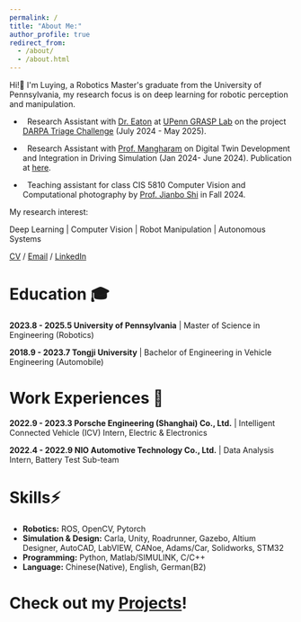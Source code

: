 ```yaml
---
permalink: /
title: "About Me:"
author_profile: true
redirect_from: 
  - /about/
  - /about.html
---
```


Hi!👋 I'm Luying, a Robotics Master's graduate from the University of Pennsylvania, my research focus is on deep learning for robotic perception and manipulation.

- &nbsp; Research Assistant with [Dr. Eaton](https://www.seas.upenn.edu/~eeaton/) at [UPenn GRASP Lab](https://www.grasp.upenn.edu/) on the project [DARPA Triage Challenge](https://triagechallenge.darpa.mil/) (July 2024 - May 2025). 

- &nbsp; Research Assistant with [Prof. Mangharam](https://www.seas.upenn.edu/~rahulm/) on Digital Twin Development and Integration in Driving Simulation (Jan 2024- June 2024). Publication at [here](https://uknowledge.uky.edu/ktc_present/43/).

- &nbsp; Teaching assistant for class CIS 5810 Computer Vision and Computational photography by [Prof. Jianbo Shi](https://www.cis.upenn.edu/~jshi/) in Fall 2024. 

My research interest:

Deep Learning | Computer Vision | Robot Manipulation | Autonomous Systems

[CV](https://drive.google.com/file/d/1ETPaV8Yx1eQQLyjIMagtmqCd-wC7Sq9C/view?usp=sharing) / [Email](mailto:luyingz@seas.upenn.edu) / [LinkedIn](https://www.linkedin.com/in/luying-zhang-977a47267/)

# Education 🎓

**2023.8 - 2025.5 University of Pennsylvania** | Master of Science in Engineering (Robotics)

**2018.9 - 2023.7 Tongji University** | Bachelor of Engineering in Vehicle Engineering (Automobile)

# Work Experiences 💼

**2022.9 - 2023.3 Porsche Engineering (Shanghai) Co., Ltd.** | Intelligent Connected Vehicle (ICV) Intern, Electric & Electronics

**2022.4 - 2022.9 NIO Automotive Technology Co., Ltd.** | Data Analysis Intern, Battery Test Sub-team

# Skills⚡

-  **Robotics:** ROS, OpenCV, Pytorch
-  **Simulation & Design:** Carla, Unity, Roadrunner, Gazebo, Altium Designer, AutoCAD, LabVIEW, CANoe, Adams/Car, Solidworks, STM32
-  **Programming:** Python, Matlab/SIMULINK, C/C++
-  **Language:** Chinese(Native), English, German(B2)

# Check out my [Projects](https://auroraz116.github.io/projects/)!

